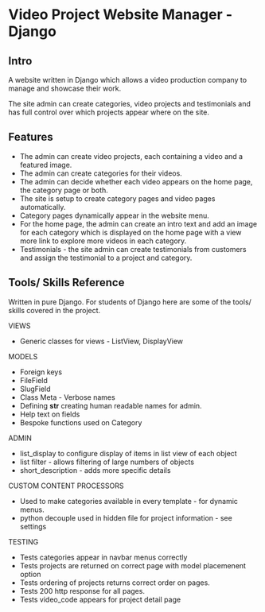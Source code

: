 # Video Project Website Manager - Django

## Intro
A website written in Django which allows a video production company to manage and showcase their work.

The site admin can create categories, video projects and testimonials and has full control over which projects appear where on the site.

## Features

- The admin can create video projects, each containing a video and a featured image.
- The admin can create categories for their videos.
- The admin can decide whether each video appears on the home page, the category page or both.
- The site is setup to create category pages and video pages automatically.
- Category pages dynamically appear in the website menu.
- For the home page, the admin can create an intro text and add an image for each category which is displayed on the home page with a view more link to explore more videos in each category.
- Testimonials - the site admin can create testimonials from customers and assign the testimonial to a project and category.

## Tools/ Skills Reference
Written in pure Django.  For students of Django here are some of the tools/ skills covered in the project.

VIEWS
- Generic classes for views - ListView, DisplayView

MODELS
- Foreign keys
- FileField
- SlugField
- Class Meta - Verbose names
- Defining __str__ creating human readable names for admin.
- Help text on fields
- Bespoke functions used on Category

ADMIN
- list_display to configure display of items in list view of each object
- list filter - allows filtering of large numbers of objects
- short_description - adds more specific details

CUSTOM CONTENT PROCESSORS
- Used to make categories available in every template - for dynamic menus.
- python decouple used in hidden file for project information - see settings

TESTING
- Tests categories appear in navbar menus correctly
- Tests projects are returned on correct page with model placemenent option
- Tests ordering of projects returns correct order on pages.
- Tests 200 http response for all pages.
- Tests video_code appears for project detail page

